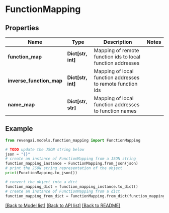 # FunctionMapping


## Properties

Name | Type | Description | Notes
------------ | ------------- | ------------- | -------------
**function_map** | **Dict[str, int]** | Mapping of remote function ids to local function addresses | 
**inverse_function_map** | **Dict[str, int]** | Mapping of local function addresses to remote function ids | 
**name_map** | **Dict[str, str]** | Mapping of local function addresses to function names | 

## Example

```python
from revengai.models.function_mapping import FunctionMapping

# TODO update the JSON string below
json = "{}"
# create an instance of FunctionMapping from a JSON string
function_mapping_instance = FunctionMapping.from_json(json)
# print the JSON string representation of the object
print(FunctionMapping.to_json())

# convert the object into a dict
function_mapping_dict = function_mapping_instance.to_dict()
# create an instance of FunctionMapping from a dict
function_mapping_from_dict = FunctionMapping.from_dict(function_mapping_dict)
```
[[Back to Model list]](../README.md#documentation-for-models) [[Back to API list]](../README.md#documentation-for-api-endpoints) [[Back to README]](../README.md)


